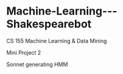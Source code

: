 # Machine-Learning---Shakespearebot
CS 155 Machine Learning &amp; Data Mining 

Mini Project 2

Sonnet generating HMM
